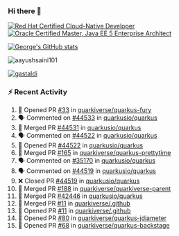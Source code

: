 ### Hi there 👋

<!--START_SECTION:badges-->
[![Red Hat Certified Cloud-Native Developer](https://images.credly.com/size/110x110/images/12ef4e4e-3d8d-4caf-9ab1-858c5bcb9619/image.png)](http://www.credly.com/badges/b6402e31-0894-48e6-b488-e2e551dcc809 "Red Hat Certified Cloud-Native Developer")
[![Oracle Certified Master, Java EE 5 Enterprise Architect](https://images.credly.com/size/110x110/images/1fa3549c-674c-4779-b3d6-d7d64eac2c23/Oracle-Certification-badge_OC-Master.png)](http://www.credly.com/badges/2565574e-b81d-410e-ab7d-24666ddcbe00 "Oracle Certified Master, Java EE 5 Enterprise Architect")
<!--END_SECTION:badges-->

[![George's GitHub stats](https://github-readme-stats.vercel.app/api?username=gastaldi&show=reviews,prs_merged&hide=contribs,prs&theme=transparent&show_icons=true)](https://github.com/anuraghazra/github-readme-stats)

<p align="left"> <img src="https://komarev.com/ghpvc/?username=gastaldi&label=Profile%20views&color=0e75b6&style=for-the-badge" alt="aayushsaini101" /> </p>

<p align="left"> <a href="https://github.com/ryo-ma/github-profile-trophy"><img src="https://github-profile-trophy.vercel.app/?username=gastaldi" alt="gastaldi" /></a> </p>

### :zap: Recent Activity

<!--START_SECTION:activity-->
1. 💪 Opened PR [#33](https://github.com/quarkiverse/quarkus-fury/pull/33) in [quarkiverse/quarkus-fury](https://github.com/quarkiverse/quarkus-fury)
2. 🗣 Commented on [#44533](https://github.com/quarkusio/quarkus/pull/44533#issuecomment-2479701822) in [quarkusio/quarkus](https://github.com/quarkusio/quarkus)
3. 🎉 Merged PR [#44531](https://github.com/quarkusio/quarkus/pull/44531) in [quarkusio/quarkus](https://github.com/quarkusio/quarkus)
4. 🗣 Commented on [#44522](https://github.com/quarkusio/quarkus/pull/44522#issuecomment-2478567805) in [quarkusio/quarkus](https://github.com/quarkusio/quarkus)
5. 💪 Opened PR [#44522](https://github.com/quarkusio/quarkus/pull/44522) in [quarkusio/quarkus](https://github.com/quarkusio/quarkus)
6. 🎉 Merged PR [#165](https://github.com/quarkiverse/quarkus-prettytime/pull/165) in [quarkiverse/quarkus-prettytime](https://github.com/quarkiverse/quarkus-prettytime)
7. 🗣 Commented on [#35170](https://github.com/quarkusio/quarkus/pull/35170#issuecomment-2477630161) in [quarkusio/quarkus](https://github.com/quarkusio/quarkus)
8. 🗣 Commented on [#44519](https://github.com/quarkusio/quarkus/pull/44519#issuecomment-2477624267) in [quarkusio/quarkus](https://github.com/quarkusio/quarkus)
9. ❌ Closed PR [#44519](https://github.com/quarkusio/quarkus/pull/44519) in [quarkusio/quarkus](https://github.com/quarkusio/quarkus)
10. 🎉 Merged PR [#188](https://github.com/quarkiverse/quarkiverse-parent/pull/188) in [quarkiverse/quarkiverse-parent](https://github.com/quarkiverse/quarkiverse-parent)
11. 🎉 Merged PR [#42446](https://github.com/quarkusio/quarkus/pull/42446) in [quarkusio/quarkus](https://github.com/quarkusio/quarkus)
12. 🎉 Merged PR [#11](https://github.com/quarkiverse/.github/pull/11) in [quarkiverse/.github](https://github.com/quarkiverse/.github)
13. 💪 Opened PR [#11](https://github.com/quarkiverse/.github/pull/11) in [quarkiverse/.github](https://github.com/quarkiverse/.github)
14. 💪 Opened PR [#80](https://github.com/quarkiverse/quarkus-jdiameter/pull/80) in [quarkiverse/quarkus-jdiameter](https://github.com/quarkiverse/quarkus-jdiameter)
15. 💪 Opened PR [#68](https://github.com/quarkiverse/quarkus-backstage/pull/68) in [quarkiverse/quarkus-backstage](https://github.com/quarkiverse/quarkus-backstage)
<!--END_SECTION:activity-->
